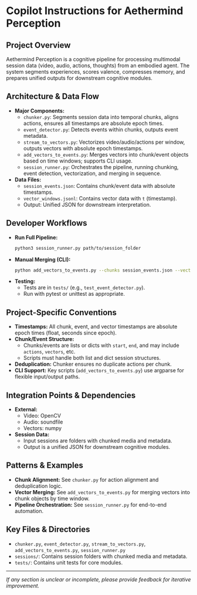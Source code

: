 # Copilot Instructions for Aethermind Perception

## Project Overview
Aethermind Perception is a cognitive pipeline for processing multimodal session data (video, audio, actions, thoughts) from an embodied agent. The system segments experiences, scores valence, compresses memory, and prepares unified outputs for downstream cognitive modules.

## Architecture & Data Flow
- **Major Components:**
  - `chunker.py`: Segments session data into temporal chunks, aligns actions, ensures all timestamps are absolute epoch times.
  - `event_detector.py`: Detects events within chunks, outputs event metadata.
  - `stream_to_vectors.py`: Vectorizes video/audio/actions per window, outputs vectors with absolute epoch timestamps.
  - `add_vectors_to_events.py`: Merges vectors into chunk/event objects based on time windows; supports CLI usage.
  - `session_runner.py`: Orchestrates the pipeline, running chunking, event detection, vectorization, and merging in sequence.
- **Data Files:**
  - `session_events.json`: Contains chunk/event data with absolute timestamps.
  - `vector_windows.jsonl`: Contains vector data with `t` (timestamp).
  - Output: Unified JSON for downstream interpretation.

## Developer Workflows
- **Run Full Pipeline:**
  ```bash
  python3 session_runner.py path/to/session_folder
  ```
- **Manual Merging (CLI):**
  ```bash
  python add_vectors_to_events.py --chunks session_events.json --vectors vector_windows.jsonl --output session_events_with_vectors.json
  ```
- **Testing:**
  - Tests are in `tests/` (e.g., `test_event_detector.py`).
  - Run with pytest or unittest as appropriate.

## Project-Specific Conventions
- **Timestamps:** All chunk, event, and vector timestamps are absolute epoch times (float, seconds since epoch).
- **Chunk/Event Structure:**
  - Chunks/events are lists or dicts with `start`, `end`, and may include `actions`, `vectors`, etc.
  - Scripts must handle both list and dict session structures.
- **Deduplication:** Chunker ensures no duplicate actions per chunk.
- **CLI Support:** Key scripts (`add_vectors_to_events.py`) use argparse for flexible input/output paths.

## Integration Points & Dependencies
- **External:**
  - Video: OpenCV
  - Audio: soundfile
  - Vectors: numpy
- **Session Data:**
  - Input sessions are folders with chunked media and metadata.
  - Output is a unified JSON for downstream cognitive modules.

## Patterns & Examples
- **Chunk Alignment:** See `chunker.py` for action alignment and deduplication logic.
- **Vector Merging:** See `add_vectors_to_events.py` for merging vectors into chunk objects by time window.
- **Pipeline Orchestration:** See `session_runner.py` for end-to-end automation.

## Key Files & Directories
- `chunker.py`, `event_detector.py`, `stream_to_vectors.py`, `add_vectors_to_events.py`, `session_runner.py`
- `sessions/`: Contains session folders with chunked media and metadata.
- `tests/`: Contains unit tests for core modules.

---
_If any section is unclear or incomplete, please provide feedback for iterative improvement._
